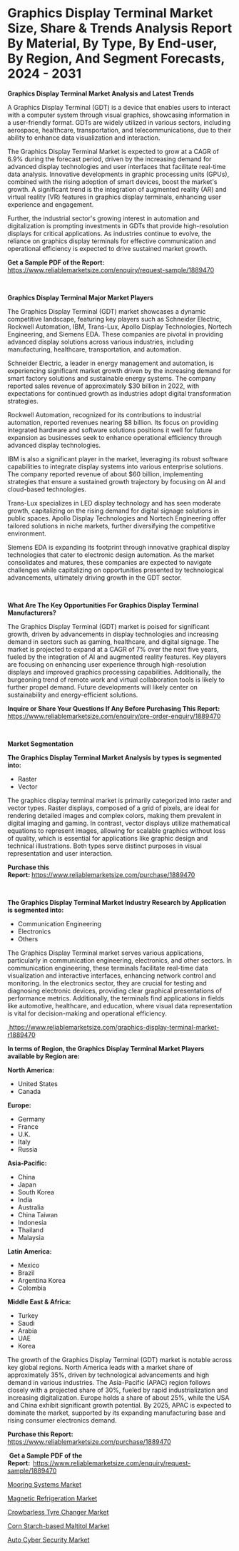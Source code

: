 <p><h1>Graphics Display Terminal Market Size, Share & Trends Analysis Report By Material, By Type, By End-user, By Region, And Segment Forecasts, 2024 - 2031</h1></p><p><strong>Graphics Display Terminal Market Analysis and Latest Trends</strong></p>
<p><p>A Graphics Display Terminal (GDT) is a device that enables users to interact with a computer system through visual graphics, showcasing information in a user-friendly format. GDTs are widely utilized in various sectors, including aerospace, healthcare, transportation, and telecommunications, due to their ability to enhance data visualization and interaction.</p><p>The Graphics Display Terminal Market is expected to grow at a CAGR of 6.9% during the forecast period, driven by the increasing demand for advanced display technologies and user interfaces that facilitate real-time data analysis. Innovative developments in graphic processing units (GPUs), combined with the rising adoption of smart devices, boost the market's growth. A significant trend is the integration of augmented reality (AR) and virtual reality (VR) features in graphics display terminals, enhancing user experience and engagement.</p><p>Further, the industrial sector's growing interest in automation and digitalization is prompting investments in GDTs that provide high-resolution displays for critical applications. As industries continue to evolve, the reliance on graphics display terminals for effective communication and operational efficiency is expected to drive sustained market growth.</p></p>
<p><strong>Get a Sample PDF of the Report:&nbsp;</strong> <a href="https://www.reliablemarketsize.com/enquiry/request-sample/1889470?utm_campaign=1413&utm_medium=2&utm_source=Github&utm_content=ia&utm_term=24102024&utm_id=graphics-display-terminal">https://www.reliablemarketsize.com/enquiry/request-sample/1889470</a></p>
<p>&nbsp;</p>
<p><strong>Graphics Display Terminal Major Market Players</strong></p>
<p><p>The Graphics Display Terminal (GDT) market showcases a dynamic competitive landscape, featuring key players such as Schneider Electric, Rockwell Automation, IBM, Trans-Lux, Apollo Display Technologies, Nortech Engineering, and Siemens EDA. These companies are pivotal in providing advanced display solutions across various industries, including manufacturing, healthcare, transportation, and automation.</p><p>Schneider Electric, a leader in energy management and automation, is experiencing significant market growth driven by the increasing demand for smart factory solutions and sustainable energy systems. The company reported sales revenue of approximately $30 billion in 2022, with expectations for continued growth as industries adopt digital transformation strategies.</p><p>Rockwell Automation, recognized for its contributions to industrial automation, reported revenues nearing $8 billion. Its focus on providing integrated hardware and software solutions positions it well for future expansion as businesses seek to enhance operational efficiency through advanced display technologies.</p><p>IBM is also a significant player in the market, leveraging its robust software capabilities to integrate display systems into various enterprise solutions. The company reported revenue of about $60 billion, implementing strategies that ensure a sustained growth trajectory by focusing on AI and cloud-based technologies.</p><p>Trans-Lux specializes in LED display technology and has seen moderate growth, capitalizing on the rising demand for digital signage solutions in public spaces. Apollo Display Technologies and Nortech Engineering offer tailored solutions in niche markets, further diversifying the competitive environment.</p><p>Siemens EDA is expanding its footprint through innovative graphical display technologies that cater to electronic design automation. As the market consolidates and matures, these companies are expected to navigate challenges while capitalizing on opportunities presented by technological advancements, ultimately driving growth in the GDT sector.</p></p>
<p>&nbsp;</p>
<p><strong>What Are The Key Opportunities For Graphics Display Terminal Manufacturers?</strong></p>
<p><p>The Graphics Display Terminal (GDT) market is poised for significant growth, driven by advancements in display technologies and increasing demand in sectors such as gaming, healthcare, and digital signage. The market is projected to expand at a CAGR of 7% over the next five years, fueled by the integration of AI and augmented reality features. Key players are focusing on enhancing user experience through high-resolution displays and improved graphics processing capabilities. Additionally, the burgeoning trend of remote work and virtual collaboration tools is likely to further propel demand. Future developments will likely center on sustainability and energy-efficient solutions.</p></p>
<p><strong>Inquire or Share Your Questions If Any Before Purchasing This Report:</strong> <a href="https://www.reliablemarketsize.com/enquiry/pre-order-enquiry/1889470?utm_campaign=1413&utm_medium=2&utm_source=Github&utm_content=ia&utm_term=24102024&utm_id=graphics-display-terminal">https://www.reliablemarketsize.com/enquiry/pre-order-enquiry/1889470</a></p>
<p>&nbsp;</p>
<p><strong>Market Segmentation</strong></p>
<p><strong>The Graphics Display Terminal Market Analysis by types is segmented into:</strong></p>
<p><ul><li>Raster</li><li>Vector</li></ul></p>
<p><p>The graphics display terminal market is primarily categorized into raster and vector types. Raster displays, composed of a grid of pixels, are ideal for rendering detailed images and complex colors, making them prevalent in digital imaging and gaming. In contrast, vector displays utilize mathematical equations to represent images, allowing for scalable graphics without loss of quality, which is essential for applications like graphic design and technical illustrations. Both types serve distinct purposes in visual representation and user interaction.</p></p>
<p><strong>Purchase this Report:&nbsp;</strong><a href="https://www.reliablemarketsize.com/purchase/1889470?utm_campaign=1413&utm_medium=2&utm_source=Github&utm_content=ia&utm_term=24102024&utm_id=graphics-display-terminal">https://www.reliablemarketsize.com/purchase/1889470</a></p>
<p>&nbsp;</p>
<p><strong>The Graphics Display Terminal Market Industry Research by Application is segmented into:</strong></p>
<p><ul><li>Communication Engineering</li><li>Electronics</li><li>Others</li></ul></p>
<p><p>The Graphics Display Terminal market serves various applications, particularly in communication engineering, electronics, and other sectors. In communication engineering, these terminals facilitate real-time data visualization and interactive interfaces, enhancing network control and monitoring. In the electronics sector, they are crucial for testing and diagnosing electronic devices, providing clear graphical presentations of performance metrics. Additionally, the terminals find applications in fields like automotive, healthcare, and education, where visual data representation is vital for decision-making and operational efficiency.</p></p>
<p><a href="https://www.reliablemarketsize.com/graphics-display-terminal-market-r1889470?utm_campaign=1413&utm_medium=2&utm_source=Github&utm_content=ia&utm_term=24102024&utm_id=graphics-display-terminal">&nbsp;https://www.reliablemarketsize.com/graphics-display-terminal-market-r1889470</a></p>
<p><strong>In terms of Region, the Graphics Display Terminal Market Players available by Region are:</strong></p>
<p>
    <p> <strong> North America: </strong>
        <ul>
            <li>United States</li>
            <li>Canada</li>
        </ul>
        </p> 
    <p> <strong> Europe: </strong>
        <ul>
            <li>Germany</li>
            <li>France</li>
            <li>U.K.</li>
            <li>Italy</li>
            <li>Russia</li>
        </ul>
        </p> 
    <p> <strong> Asia-Pacific: </strong>
        <ul>
            <li>China</li>
            <li>Japan</li>
            <li>South Korea</li>
            <li>India</li>
            <li>Australia</li>
            <li>China Taiwan</li>
            <li>Indonesia</li>
            <li>Thailand</li>
            <li>Malaysia</li>
        </ul>
        </p> 
    <p> <strong> Latin America: </strong>
        <ul>
            <li>Mexico</li>
            <li>Brazil</li>
            <li>Argentina Korea</li>
            <li>Colombia</li>
        </ul>
        </p> 
    <p> <strong> Middle East & Africa: </strong>
        <ul>
            <li>Turkey</li>
            <li>Saudi</li>
            <li>Arabia</li>
            <li>UAE</li>
            <li>Korea</li>
        </ul>
    </p>
    </p>
<p><p>The growth of the Graphics Display Terminal (GDT) market is notable across key global regions. North America leads with a market share of approximately 35%, driven by technological advancements and high demand in various industries. The Asia-Pacific (APAC) region follows closely with a projected share of 30%, fueled by rapid industrialization and increasing digitalization. Europe holds a share of about 25%, while the USA and China exhibit significant growth potential. By 2025, APAC is expected to dominate the market, supported by its expanding manufacturing base and rising consumer electronics demand.</p></p>
<p><strong>Purchase this Report: </strong><a href="https://www.reliablemarketsize.com/purchase/1889470?utm_campaign=1413&utm_medium=2&utm_source=Github&utm_content=ia&utm_term=24102024&utm_id=graphics-display-terminal">https://www.reliablemarketsize.com/purchase/1889470</a></p>
<p>&nbsp;<strong>Get a Sample PDF of the Report:&nbsp;&nbsp;</strong><a href="https://www.reliablemarketsize.com/enquiry/request-sample/1889470?utm_campaign=1413&utm_medium=2&utm_source=Github&utm_content=ia&utm_term=24102024&utm_id=graphics-display-terminal">https://www.reliablemarketsize.com/enquiry/request-sample/1889470</a></p>
<p><strong></strong></p>
<p><p><a href="https://issuu.com/reportprime-2/docs/mooring-systems-market-size-2030.pp_5a640b272e0466?utm_campaign=1413&utm_medium=2&utm_source=Github&utm_content=ia&utm_term=24102024&utm_id=graphics-display-terminal">Mooring Systems Market</a></p><p><a href="https://issuu.com/reportprime-2/docs/magnetic-refrigeration-market-size-_fadd074a407985?utm_campaign=1413&utm_medium=2&utm_source=Github&utm_content=ia&utm_term=24102024&utm_id=graphics-display-terminal">Magnetic Refrigeration Market</a></p><p><a href="https://github.com/ChiragRP21/Market-Research-Report-List-6/blob/main/crowbarless-tyre-changer-market.md?utm_campaign=1413&utm_medium=2&utm_source=Github&utm_content=ia&utm_term=24102024&utm_id=graphics-display-terminal">Crowbarless Tyre Changer Market</a></p><p><a href="https://github.com/kric8bmkinds/Market-Research-Report-List-1/blob/main/corn-starch-based-maltitol-market.md?utm_campaign=1413&utm_medium=2&utm_source=Github&utm_content=ia&utm_term=24102024&utm_id=graphics-display-terminal">Corn Starch-based Maltitol Market</a></p><p><a href="https://www.linkedin.com/pulse/global-auto-cyber-security-market-trends-insights-growth-1kzac?utm_campaign=1413&utm_medium=2&utm_source=Github&utm_content=ia&utm_term=24102024&utm_id=graphics-display-terminal">Auto Cyber Security Market</a></p></p>